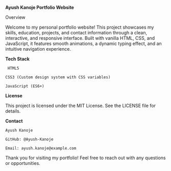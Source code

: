 <b>Ayush Kanoje Portfolio Website</b>

Overview

Welcome to my personal portfolio website! This project showcases my skills, education, projects, and contact information through a clean, interactive, and responsive interface. Built with vanilla HTML, CSS, and JavaScript, it features smooth animations, a dynamic typing effect, and an intuitive navigation experience.

<b>Tech Stack</b>

     HTML5

    CSS3 (Custom design system with CSS variables)

    JavaScript (ES6+)
    
<b>License</b>

This project is licensed under the MIT License. See the LICENSE file for details.

<b>Contact</b>

    Ayush Kanoje

    GitHub: @Ayush-Kanoje

    Email: ayush.kanoje@example.com

Thank you for visiting my portfolio! Feel free to reach out with any questions or opportunities.


